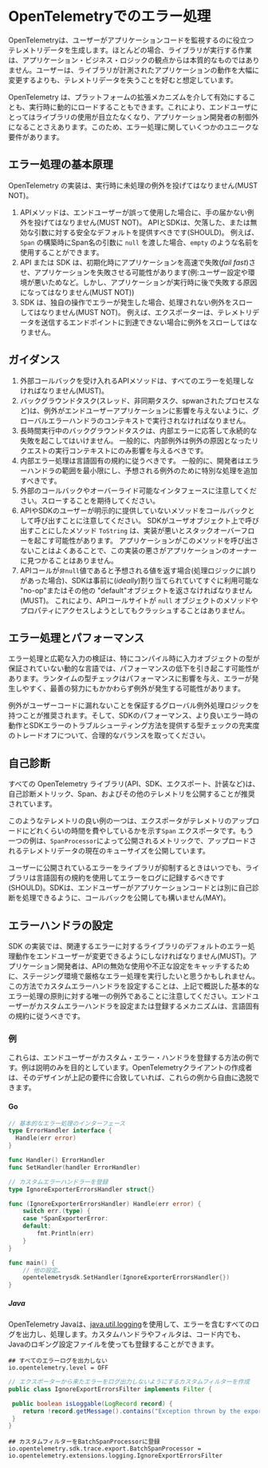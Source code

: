 <!--
# Error handling in OpenTelemetry
-->

# OpenTelemetryでのエラー処理

<!--
OpenTelemetry generates telemetry data to help users monitor application code.
In most cases, the work that the library performs is not essential from the perspective of application business logic.
We assume that users would prefer to lose telemetry data rather than have the library significantly change the behavior of the instrumented application.
-->

OpenTelemetryは、ユーザーがアプリケーションコードを監視するのに役立つテレメトリデータを生成します。ほとんどの場合、ライブラリが実行する作業は、アプリケーション・ビジネス・ロジックの観点からは本質的なものではありません。ユーザーは、ライブラリが計測されたアプリケーションの動作を大幅に変更するよりも、テレメトリデータを失うことを好むと想定しています。

<!--
OpenTelemetry may be enabled via platform extensibility mechanisms, or dynamically loaded at runtime.
This makes the use of the library non-obvious for end users, and may even be outside of the application developer's control.
This makes for some unique requirements with respect to error handling.
-->

OpenTelemetry は、プラットフォームの拡張メカニズムを介して有効にすることも、実行時に動的にロードすることもできます。これにより、エンドユーザにとってはライブラリの使用が目立たなくなり、アプリケーション開発者の制御外になることさえあります。このため、エラー処理に関していくつかのユニークな要件があります。

<!--
## Basic error handling principles
-->

## エラー処理の基本原理

<!--
OpenTelemetry implementations MUST NOT throw unhandled exceptions at run time.
-->

OpenTelemetry の実装は、実行時に未処理の例外を投げてはなりません(MUST NOT)。

<!--
1. API methods MUST NOT throw unhandled exceptions when used incorrectly by end users.
   The API and SDK SHOULD provide safe defaults for missing or invalid arguments.
   For instance, a name like `empty` may be used if the user passes in `null` as the span name argument during `Span` construction.
2. The API or SDK may _fail fast_ and cause the application to fail on initialization, e.g. because of a bad user config or environment, but MUST NOT cause the application to fail later at run time, e.g. due to dynamic config settings received from the Collector.
3. The SDK MUST NOT throw unhandled exceptions for errors in their own operations.
   For example, an exporter should not throw an exception when it cannot reach the endpoint to which it sends telemetry data.
-->

1. APIメソッドは、エンドユーザーが誤って使用した場合に、手の届かない例外を投げてはなりません(MUST NOT)。
   APIとSDKは、欠落した、または無効な引数に対する安全なデフォルトを提供すべきです(SHOULD)。
   例えば、`Span` の構築時にSpan名の引数に `null` を渡した場合、`empty` のような名前を使用することができます。
2. API または SDK は、初期化時にアプリケーションを高速で失敗(_fail fast_)させ、アプリケーションを失敗させる可能性があります(例:ユーザー設定や環境が悪いためなど。しかし、アプリケーションが実行時に後で失敗する原因になってはなりません(MUST NOT))
3. SDK は、独自の操作でエラーが発生した場合、処理されない例外をスローしてはなりません(MUST NOT)。
   例えば、エクスポーターは、テレメトリデータを送信するエンドポイントに到達できない場合に例外をスローしてはなりません。

<!--
## Guidance
-->

## ガイダンス

<!--
1. API methods that accept external callbacks MUST handle all errors.
2. Background tasks (e.g. threads, asynchronous tasks, and spawned processes) should run in the context of a global error handler to ensure that exceptions do not affect the end user application.
3. Long-running background tasks should not fail permanently in response to internal errors.
   In general, internal exceptions should only affect the execution context of the request that caused the exception.
4. Internal error handling should follow language-specific conventions.
   In general, developers should minimize the scope of error handlers and add special processing for expected exceptions.
5. Beware external callbacks and overrideable interfaces: Expect them to throw.
6. Beware to call any methods that wasn't explicitly provided by API and SDK users as a callbacks.
   Method `ToString` that SDK may decide to call on user object may be badly implemented and lead to stack overflow.
   It is common that the application never calls this method and this bad implementation would never be caught by an application owner.
7. Whenever API call returns values that is expected to be non-`null` value - in case of error in processing logic - SDK MUST return a "no-op" or any other "default" object that was (_ideally_) pre-allocated and readily available.
   This way API call sites will not crash on attempts to access methods and properties of a `null` objects.
-->

1. 外部コールバックを受け入れるAPIメソッドは、すべてのエラーを処理しなければなりません(MUST)。
2. バックグラウンドタスク(スレッド、非同期タスク、spwanされたプロセスなど)は、例外がエンドユーザーアプリケーションに影響を与えないように、グローバルエラーハンドラのコンテキストで実行されなければなりません。
3. 長時間実行中のバックグラウンドタスクは、内部エラーに応答して永続的な失敗を起こしてはいけません。
   一般的に、内部例外は例外の原因となったリクエストの実行コンテキストにのみ影響を与えるべきです。
4. 内部エラー処理は言語固有の規約に従うべきです。
   一般的に、開発者はエラーハンドラの範囲を最小限にし、予想される例外のために特別な処理を追加すべきです。
5. 外部のコールバックやオーバーライド可能なインタフェースに注意してください。スローすることを期待してください。
6. APIやSDKのユーザーが明示的に提供していないメソッドをコールバックとして呼び出すことに注意してください。
   SDKがユーザオブジェクト上で呼び出すことにしたメソッド `ToString` は、実装が悪いとスタックオーバーフローを起こす可能性があります。
   アプリケーションがこのメソッドを呼び出さないことはよくあることで、この実装の悪さがアプリケーションのオーナーに見つかることはありません。
7. APIコールが`非null`値であると予想される値を返す場合(処理ロジックに誤りがあった場合)、SDKは事前に(_ideally_)割り当てられていてすぐに利用可能な "no-op"またはその他の "default"オブジェクトを返さなければなりません(MUST)。
   これにより、APIコールサイトが `null` オブジェクトのメソッドやプロパティにアクセスしようとしてもクラッシュすることはありません。

<!--
## Error handling and performance
-->

## エラー処理とパフォーマンス

<!--
Error handling and extensive input validation may cause performance degradation, especially on dynamic languages where the input object types are not guaranteed in compile time.
Runtime type checks will impact performance and are error prone, exceptions may occur despite the best effort.
-->

エラー処理と広範な入力の検証は、特にコンパイル時に入力オブジェクトの型が保証されていない動的な言語では、パフォーマンスの低下を引き起こす可能性があります。ランタイムの型チェックはパフォーマンスに影響を与え、エラーが発生しやすく、最善の努力にもかかわらず例外が発生する可能性があります。

<!--
It is recommended to have a global exception handling logic that will guarantee that exceptions are not leaking to the user code.
And make a reasonable trade off of the SDK performance and fullness of type checks that will provide a better on-error behavior and SDK errors troubleshooting.
-->

例外がユーザーコードに漏れないことを保証するグローバル例外処理ロジックを持つことが推奨されます。そして、SDKのパフォーマンス、より良いエラー時の動作とSDKエラーのトラブルシューティング方法を提供する型チェックの充実度のトレードオフについて、合理的なバランスを取ってください。

<!--
## Self-diagnostics
-->

## 自己診断

<!--
All OpenTelemetry libraries -- the API, SDK, exporters, instrumentations, etc. -- are encouraged to expose self-troubleshooting metrics, spans, and other telemetry that can be easily enabled and filtered out by default.
-->

すべての OpenTelemetry ライブラリ(API、SDK、エクスポート、計装など)は、自己診断メトリック、Span、およびその他のテレメトリを公開することが推奨されています。

<!--
One good example of such telemetry is a `Span` exporter that indicates how much time exporters spend uploading telemetry.
Another example may be a metric exposed by a `SpanProcessor` that describes the current queue size of telemetry data to be uploaded.
-->

このようなテレメトリの良い例の一つは、エクスポータがテレメトリのアップロードにどれくらいの時間を費やしているかを示す`Span` エクスポータです。もう一つの例は、`SpanProcessor`によって公開されるメトリックで、アップロードされるテレメトリデータの現在のキューサイズを公開しています。

<!--
Whenever the library suppresses an error that would otherwise have been exposed to the user, the library SHOULD log the error using language-specific conventions.
SDKs MAY expose callbacks to allow end users to handle self-diagnostics separately from application code.
-->

ユーザーに公開されているエラーをライブラリが抑制するときはいつでも、ライブラリは言語固有の規約を使用してエラーをログに記録するべきです(SHOULD)。SDKは、エンドユーザーがアプリケーションコードとは別に自己診断を処理できるように、コールバックを公開しても構いません(MAY)。

<!--
## Configuring Error Handlers
-->

## エラーハンドラの設定

<!--
SDK implementations MUST allow end users to change the library's default error handling behavior for relevant errors.
Application developers may want to run with strict error handling in a staging environment to catch invalid uses of the API, or malformed config.
Note that configuring a custom error handler in this way is the only exception to the basic error handling principles outlined above.
The mechanism by which end users set or register a custom error handler should follow language-specific conventions.
-->

SDK の実装では、関連するエラーに対するライブラリのデフォルトのエラー処理動作をエンドユーザーが変更できるようにしなければなりません(MUST)。アプリケーション開発者は、APIの無効な使用や不正な設定をキャッチするために、ステージング環境で厳格なエラー処理を実行したいと思うかもしれません。この方法でカスタムエラーハンドラを設定することは、上記で概説した基本的なエラー処理の原則に対する唯一の例外であることに注意してください。エンドユーザーがカスタムエラーハンドラを設定または登録するメカニズムは、言語固有の規約に従うべきです。

<!--
### Examples
-->

### 例

<!--
These are examples of how end users might register custom error handlers.
Examples are for illustration purposes only. OpenTelemetry client authors
are free to deviate from these provided that their design matches the requirements outlined above.
-->

これらは、エンドユーザーがカスタム・エラー・ハンドラを登録する方法の例です。例は説明のみを目的としています。OpenTelemetryクライアントの作成者は、そのデザインが上記の要件に合致していれば、これらの例から自由に逸脱できます。


#### Go

```go
// 基本的なエラー処理のインターフェース
type ErrorHandler interface {
  Handle(err error)
}

func Handler() ErrorHandler
func SetHandler(handler ErrorHandler)
```

```go
// カスタムエラーハンドラーを登録
type IgnoreExporterErrorsHandler struct{}

func (IgnoreExporterErrorsHandler) Handle(err error) {
    switch err.(type) {
    case *SpanExporterError:
    default:
        fmt.Println(err)
    }
}

func main() {
    // 他の設定…
    opentelemetrysdk.SetHandler(IgnoreExporterErrorsHandler{})
}

```

##### Java

<!--
OpenTelemetry Java uses [java.util.logging](https://docs.oracle.com/javase/7/docs/api/java/util/logging/package-summary.html)
to output and handle all logs, including errors. Custom handlers and filters can be registered both in code and using the Java logging configuration file.
-->

OpenTelemetry Javaは、[java.util.logging](https://docs.oracle.com/javase/7/docs/api/java/util/logging/package-summary.html)を使用して、エラーを含むすべてのログを出力し、処理します。カスタムハンドラやフィルタは、コード内でも、Javaのロギング設定ファイルを使っても登録することができます。


```properties
## すべてのエラーログを出力しない
io.opentelemetry.level = OFF
```

```java
// エクスポーターから来たエラーをログ出力しないようにするカスタムフィルターを作成
public class IgnoreExportErrorsFilter implements Filter {

 public boolean isLoggable(LogRecord record) {
    return !record.getMessage().contains("Exception thrown by the export");
 }
}
```

```properties
## カスタムフィルターをBatchSpanProcessorに登録
io.opentelemetry.sdk.trace.export.BatchSpanProcessor = io.opentelemetry.extensions.logging.IgnoreExportErrorsFilter
```